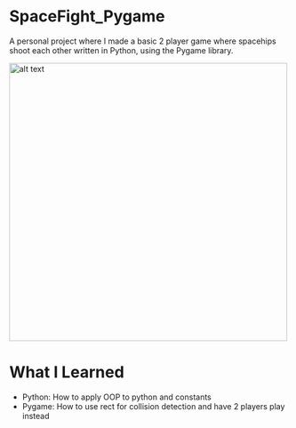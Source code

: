 # SpaceFight_Pygame
A personal project where I made a basic 2 player game where spacehips shoot each other written in Python, using the Pygame library.

<img src="https://user-images.githubusercontent.com/44016398/110753991-41839a80-8215-11eb-906e-3a2265de4cb7.JPG" alt="alt text" width="500">

# What I Learned  
* Python: How to apply OOP to python and constants 
* Pygame: How to use rect for collision detection and have 2 players play instead
